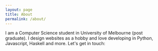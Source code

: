 ```yaml
---
layout: page
title: About
permalink: /about/
---
```


<div class="main">
I am a Computer Science student in University of Melbourne
(post graduate). I design websites as a hobby and love developing in Python,
Javascript, Haskell and more. Let's get in touch:
</div>
